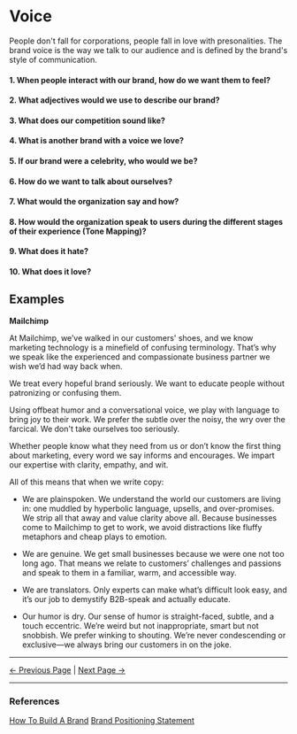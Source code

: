 # Voice

People don't fall for corporations, people fall in love with presonalities. The brand voice is the way we talk to our audience and is defined by the brand's style of communication.

#### 1. When people interact with our brand, how do we want them to feel?

#### 2. What adjectives would we use to describe our brand?

#### 3. What does our competition sound like?

#### 4. What is another brand with a voice we love?

#### 5. If our brand were a celebrity, who would we be?

#### 6. How do we want to talk about ourselves?

#### 7. What would the organization say and how?

#### 8. How would the organization speak to users during the different stages of their experience (Tone Mapping)?

#### 9. What does it hate?

#### 10. What does it love?

## Examples

**Mailchimp**

At Mailchimp, we’ve walked in our customers' shoes, and we know marketing technology is a minefield of confusing terminology. That’s why we speak like the experienced and compassionate business partner we wish we’d had way back when.

We treat every hopeful brand seriously. We want to educate people without patronizing or confusing them.

Using offbeat humor and a conversational voice, we play with language to bring joy to their work. We prefer the subtle over the noisy, the wry over the farcical. We don't take ourselves too seriously.

Whether people know what they need from us or don’t know the first thing about marketing, every word we say informs and encourages. We impart our expertise with clarity, empathy, and wit.

All of this means that when we write copy:

- We are plainspoken. We understand the world our customers are living in: one muddled by hyperbolic language, upsells, and over-promises. We strip all that away and value clarity above all. Because businesses come to Mailchimp to get to work, we avoid distractions like fluffy metaphors and cheap plays to emotion.

- We are genuine. We get small businesses because we were one not too long ago. That means we relate to customers’ challenges and passions and speak to them in a familiar, warm, and accessible way.

- We are translators. Only experts can make what’s difficult look easy, and it’s our job to demystify B2B-speak and actually educate.

- Our humor is dry. Our sense of humor is straight-faced, subtle, and a touch eccentric. We’re weird but not inappropriate, smart but not snobbish. We prefer winking to shouting. We’re never condescending or exclusive—we always bring our customers in on the joke.

<hr/>

[<- Previous Page](./positioning.html)
|
[Next Page ->](./messaging.html)

<hr/>

### References

[How To Build A Brand](https://www.shopify.com/blog/how-to-build-a-brand)
[Brand Positioning Statement](https://www.risefuel.com/blog/what-is-a-positioning-statement)
